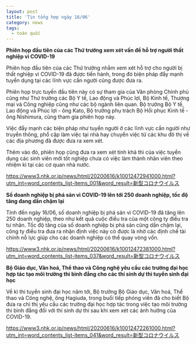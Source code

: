 ```yaml
---
layout: post
title: 'Tin tổng hợp ngày 16/06'
category: news
tags: 
  - toàn quốc
---
```

**Phiên họp đầu tiên của các Thứ trưởng xem xét vấn đề hỗ trợ người thất nghiệp vì COVID-19**

Phiên họp đầu tiên của các Thứ trưởng nhằm xem xét hỗ trợ cho người bị thất nghiệp vì COVID-19 đã được tiến hành, trong đó biện pháp đẩy mạnh tuyển dụng tại các lĩnh vực cần người cũng được đưa ra.

Phiên họp trực tuyến đầu tiên này có sự tham gia của Văn phòng Chính phủ cũng như Thứ trưởng các Bộ Y tế, Lao động và Phúc lợi, Bộ Kinh tế, Thương mại và Công nghiệp cũng như các bộ ngành liên quan. Bộ trưởng Bộ Y tế, Lao động và Phúc lợi - ông Kato, Bộ trưởng phụ trách Bộ Hồi phục Kinh tế - ông Nishimura, cũng tham gia phiên họp này.

Việc đẩy mạnh các biện pháp như tuyển người ở các lĩnh vực cần người như truyền thông, phổ cập làm việc tại nhà hay chuyển việc từ các khu đô thị về các địa phương đã được đưa ra xem xét.

Thêm vào đó, phiên họp cũng đưa ra xem xét tính khả thi của việc tuyển dụng các sinh viên mới tốt nghiệp chưa có việc làm thành nhân viên theo nhiệm kì tại các cơ quan nhà nước.

<https://www3.nhk.or.jp/news/html/20200616/k10012472941000.html?utm_int=word_contents_list-items_001&word_result=新型コロナウイルス>

**Số doanh nghiệp bị phá sản vì COVID-19 lên tới 250 doanh nghiệp, tốc độ tăng đang dần chậm lại**

Tính đến ngày 16/06, số doanh nghiệp bị phá sản vì COVID-19 đã tăng lên 250 doanh nghiệp, theo như kết quả cuộc điều tra của một công ty điều tra tư nhân. Tốc độ tăng của số doanh nghiệp bị phá sản cũng dần chậm lại, công ty điều tra đưa ra nhận định việc này có được là nhờ các định chế tài chính nỗ lực giúp cho các doanh nghiệp có thể quay vòng vốn. 

<https://www3.nhk.or.jp/news/html/20200616/k10012472381000.html?utm_int=word_contents_list-items_037&word_result=新型コロナウイルス>

**Bộ Giáo dục, Văn hoá, Thể thao và Công nghệ yêu cầu các trường đại học hợp tác tạo môi trường thi bình đẳng cho các thí sinh dự thi tuyển sinh đại học**

Về kì thi tuyển sinh đại học năm tới, Bộ trưởng Bộ Giáo dục, Văn hoá, Thể thao và Công nghệ, ông Hagiuda, trong buổi tiếp phóng viên đã cho biết Bộ đưa ra chỉ thị yêu cầu các trường đại học hợp tác trong việc tạo môi trường thi bình đẳng đối với thí sinh dự thi sau khi xem xét các ảnh hưởng của COVID-19.

<https://www3.nhk.or.jp/news/html/20200616/k10012472261000.html?utm_int=word_contents_list-items_041&word_result=新型コロナウイルス>


